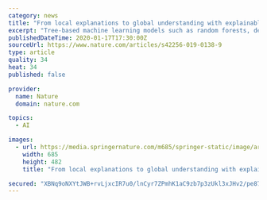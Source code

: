```yaml
---
category: news
title: "From local explanations to global understanding with explainable AI for trees"
excerpt: "Tree-based machine learning models such as random forests, decision trees and gradient boosted trees are popular nonlinear predictive models, yet comparatively little attention has been paid to explaining their predictions. Here we improve the interpretability of tree-based models through three main contributions. (1) A polynomial time ..."
publishedDateTime: 2020-01-17T17:30:00Z
sourceUrl: https://www.nature.com/articles/s42256-019-0138-9
type: article
quality: 34
heat: 34
published: false

provider:
  name: Nature
  domain: nature.com

topics:
  - AI

images:
  - url: https://media.springernature.com/m685/springer-static/image/art%3A10.1038%2Fs42256-019-0138-9/MediaObjects/42256_2019_138_Fig1_HTML.png
    width: 685
    height: 482
    title: "From local explanations to global understanding with explainable AI for trees"

secured: "XBNq9oNXYtJWB+rvLjxcIR7u0/lnCyr7ZPmhK1aC9zb7p3zUkl3xJHv2/pe87vrBctH59EZTwSmwBAy8kFaU6iLUv3wFkdI5gQTEPvGrJ2QUTAB1vmDobYapykzM3SRwsi0PvmNXhkQ2x3rhHDMvtgc9OTj4XB95p002GLEv4VrshddepLc+Z8gOkUcy6gouPTFfHDxvlb4kWMBhHZCMvc4FztG9AXQfkj5Bwxz0Beuhl9pnSX53VA9DhecznQxB+qu2sBeD93KNsKtBJgMbbOjCZsngJK4qP39W4lqA2zk=;Jc9ieP5Di9jgxNuMB7OLLw=="
---
```


